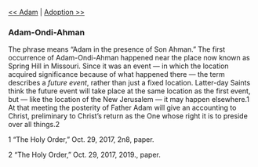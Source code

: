 [<< Adam](Adam.md)  |  [Adoption >>](Adoption.md)

### Adam-Ondi-Ahman
The phrase means “Adam in the presence of Son Ahman.” The first occurrence of Adam-Ondi-Ahman happened near the place now known as Spring Hill in Missouri. Since it was an event — in which the location acquired significance because of what happened there — the term describes a *future event*, rather than just a fixed location. Latter-day Saints think the future event will take place at the same location as the first event, but — like the location of the New Jerusalem — it may happen elsewhere.1 At that meeting the posterity of Father Adam will give an accounting to Christ, preliminary to Christ’s return as the One whose right it is to preside over all things.2



1 “The Holy Order,” Oct. 29, 2017, 2n8, paper.


2 “The Holy Order,” Oct. 29, 2017, 2019., paper.